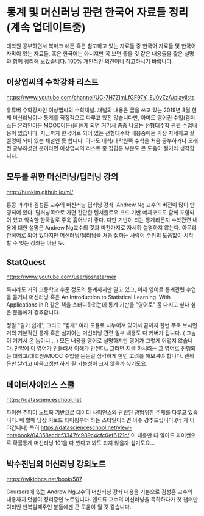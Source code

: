 # 통계 및 머신러닝 관련 한국어 자료들 정리(계속 업데이트중)

대학원 공부하면서 북마크 해둔 혹은 참고하고 있는 자료들 중 한국어 자료들 및 한국어 자막이 있는 자료들, 혹은 한국어는 아니지만 꼭 보면 좋을 것 같은 내용들을 짧은 설명과 함께 정리해 보았습니다. 100% 개인적인 의견이니 참고하시기 바랍니다. 

## 이상엽씨의 수학강좌 리스트

https://www.youtube.com/channel/UC-7H7ZImLfGF97Y_EJ0vZzA/playlists

유튜버 수학강사인 이상엽씨의 수학채널. 채널의 내용은 글을 쓰고 있는 2019년 8월 현재 머신러닝이나 통계를 직접적으로 다루고 있진 않습니다만, 아마도 영어권 수업(캠퍼스든 온라인이든 MOOC이든)을 듣게 되면 거기서 종종 나오는 선형대수학 관련 수업내용이 있습니다. 지금까지 한국어로 되어 있는 선형대수학 내용중에는 가장 자세하고 잘 설명이 되어 있는 채널인 듯 합니다. 아마도 대학/대학원쪽 수학을 처음 공부하거나 오래전 공부하셨던 분이라면 이상엽씨의 리스트 중 집합론 부분도 큰 도움이 될거라 생각합니다.

## 모두를 위한 머신러닝/딥러닝 강의

http://hunkim.github.io/ml/

홍콩 과기대 김성훈 교수의 머신러닝 딥러닝 강좌. Andrew Ng 교수의 버전이 많이 반영되어 있다. 딥러닝쪽으로 가면 간단한 텐서플로우 코드 기반 예제코드도 함께 포함되어 있고 익숙한 한국말로 주욱 훓어보기 좋다. 다만 기반이 되는 통계라든지 수학관련 내용에 대한 설명은 Andrew Ng교수의 것과 마찬가지로 자세히 설명하지 않는다.
아무리 한국어로 되어 있다지만 머신러닝/딥러닝을 처음 접하는 사람이 주위의 도움없이 시작할 수 잇는 강좌는 아닌 듯.

## StatQuest

https://www.youtube.com/user/joshstarmer

혹시라도 거의 고등학교 수준 정도의 통계까지만 알고 있고, 이제 영어로 통계관련 수업을 듣거나 머신러닝 혹은 An Introduction to Statistical Learning: With Applications in R 같은 책을 스터디하려는데 통계 기반을 "영어로" 좀 다지고 싶다 싶은 분들에가 강추합니다.

정말 "알기 쉽게", 그리고 "짧게" 여러 모듈로 나누어져 있어서 끝까지 한번 쭈욱 보시면 거의 기본적인 통계 혹은 심지어는 머신러닝 관련 일부 내용도 다 커버가 됩니다. ( 그놈이 거기서 온 놈이니... ) 모든 내용을 영어로 설명하지만 영어가 그렇게 어렵지 않습니다. 만약에 이 영어가 안들려서 이해가 안된다.. 그러면 지금 하시려는 그 영어로 진행되는 대학교/대학원/MOOC 수업을 듣는걸 심각하게 한번 고려를 해보셔야 합니다. 괜히 돈만 날리고 마음고생만 하게 될 가능성이 크지 않을까 싶기도요. 


## 데이터사이언스 스쿨

https://datascienceschool.net

파이썬 쥬피터 노트북 기반으로 데이터 사이언스와 관련된 광범위한 주제를 다루고 있습니다. 뭐 할때 당장 키보드 타이핑부터 하는 스타일이라면 아주 강추드립니다.(네 제 이야갑니다) 특히 https://datascienceschool.net/view-notebook/04358acdcf3347fc989c4cfc0ef6121c/ 이 내용만 다 알아도 파이썬으로 확률통계 머신러닝 101을 다 했다고 봐도 되지 않을까 싶기도요...


## 박수진님의 머신러닝 강의노트

https://wikidocs.net/book/587

Coursera에 있는 Andrew Ng교수의 머신러닝 강좌 내용을 기본으로 김성훈 교수의 내용까지 덧붙여 정리중인 노트입니다. 앤드류 교수의 머신러닝을 독학하다가 첫 챕터만 여러번 반복실패주인 분들에겐 큰 도움이 될 것 같습니다. 
